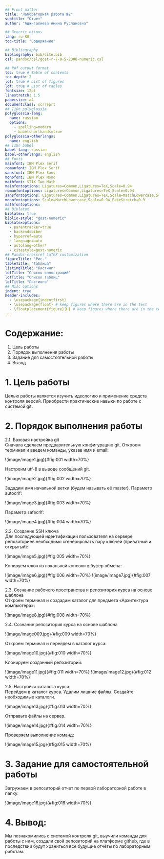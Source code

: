 ```yaml
---
## Front matter
title: "Лaбораторная работа №2"
subtitle: "Отчет"
author: "Аджигалиева Амина Руслановна"

## Generic otions
lang: ru-RU
toc-title: "Содержание"

## Bibliography
bibliography: bib/cite.bib
csl: pandoc/csl/gost-r-7-0-5-2008-numeric.csl

## Pdf output format
toc: true # Table of contents
toc-depth: 2
lof: true # List of figures
lot: true # List of tables
fontsize: 12pt
linestretch: 1.5
papersize: a4
documentclass: scrreprt
## I18n polyglossia
polyglossia-lang:
  name: russian
  options:
	- spelling=modern
	- babelshorthands=true
polyglossia-otherlangs:
  name: english
## I18n babel
babel-lang: russian
babel-otherlangs: english
## Fonts
mainfont: IBM Plex Serif
romanfont: IBM Plex Serif
sansfont: IBM Plex Sans
monofont: IBM Plex Mono
mathfont: STIX Two Math
mainfontoptions: Ligatures=Common,Ligatures=TeX,Scale=0.94
romanfontoptions: Ligatures=Common,Ligatures=TeX,Scale=0.94
sansfontoptions: Ligatures=Common,Ligatures=TeX,Scale=MatchLowercase,Scale=0.94
monofontoptions: Scale=MatchLowercase,Scale=0.94,FakeStretch=0.9
mathfontoptions:
## Biblatex
biblatex: true
biblio-style: "gost-numeric"
biblatexoptions:
  - parentracker=true
  - backend=biber
  - hyperref=auto
  - language=auto
  - autolang=other*
  - citestyle=gost-numeric
## Pandoc-crossref LaTeX customization
figureTitle: "Рис."
tableTitle: "Таблица"
listingTitle: "Листинг"
lofTitle: "Список иллюстраций"
lotTitle: "Список таблиц"
lolTitle: "Листинги"
## Misc options
indent: true
header-includes:
  - \usepackage{indentfirst}
  - \usepackage{float} # keep figures where there are in the text
  - \floatplacement{figure}{H} # keep figures where there are in the text
---
```



# Содержание:

1. Цель работы  
2. Порядок выполнения работы  
3. Задание для самостоятельной работы  
4. Вывод  

# 1. Цель работы

Целью работы является изучить идеологию и применение средств контроля
версий. Приобрести практические навыки по работе с системой git. 

# 2. Порядок выполнения работы

2.1. Базовая настройка git  
Сначала сделаем предварительную конфигурацию git. Откроем терминал и
введем команды, указав имя и email:

!(image/image1.jpg){#fig:001 width=70%}

Настроим utf-8 в выводе сообщений git.

!(image/image2.jpg){#fig:002 width=70%}

Зададим имя начальной ветки (будем называть её master). Параметр autocrlf:

!(image/image3.jpg){#fig:003 width=70%} 

Параметр safecrlf:

!(image/image4.jpg){#fig:004 width=70%}

2.2. Создание SSH ключа  
Для последующей идентификации пользователя на сервере репозиториев
необходимо сгенерировать пару ключей (приватный и открытый): 

!(image/image5.jpg){#fig:005 width=70%}

Копируем ключ из локальной консоли в буфер обмена:

!(image/image6.jpg){#fig:006 width=70%}
!(image/image7.jpg){#fig:007 width=70%}

2.3. Сознание рабочего пространства и репозитория курса на основе
шаблона  
Откроем терминал и создадим каталог для предмета «Архитектура
компьютера»: 

!(image/image8.jpg){#fig:008 width=70%}

2.4. Сознание репозитория курса на основе шаблона  

!(image/image009.jpg){#fig:009 width=70%}

Откроем терминал и перейдем в каталог курса: 

!(image/image10.jpg){#fig:010 width=70%}

Клонируем созданный репозиторий: 

!(image/image11.jpg){#fig:011 width=70%}
!(image/image12.jpg){#fig:012 width=70%}

2.5. Настройка каталога курса  
Перейдем в каталог курса. Удалим лишние файлы. Создайте необходимые
каталоги.

!(image/image13.jpg){#fig:013 width=70%}

Отправьте файлы на сервер.

!(image/image14.jpg){#fig:014 width=70%}

Проверяем выполнение команд:

!(image/image15.jpg){#fig:015 width=70%}

# 3. Задание для самостоятельной работы

Загружаем в репозиторий отчет по первой лабораторной работе в папку:

!(image/image16.jpg){#fig:016 width=70%}

# 4. Вывод:

Мы познакомились с системой контроля git, выучили команды для работы с
ним, создали свой репозиторий на платформе github, где в последствии будут
храниться все будущие отчёты по лабораторным работам. 

